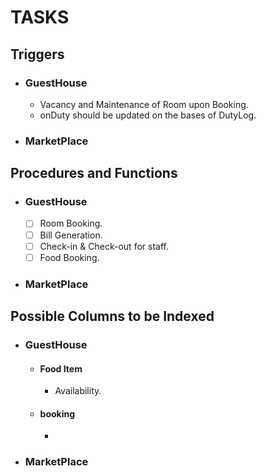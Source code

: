 # TASKS

## Triggers

- ### GuestHouse
  - Vacancy and Maintenance of Room upon Booking.
  - onDuty should be updated on the bases of DutyLog.
- ### MarketPlace

## Procedures and Functions

- ### GuestHouse
  - [ ] Room Booking.
  - [ ] Bill Generation.
  - [ ] Check-in & Check-out for staff.
  - [ ] Food Booking.
- ### MarketPlace

## Possible Columns to be Indexed

- ### GuestHouse
    - #### Food Item
        - Availability.
    - #### booking
        - 
- ### MarketPlace
